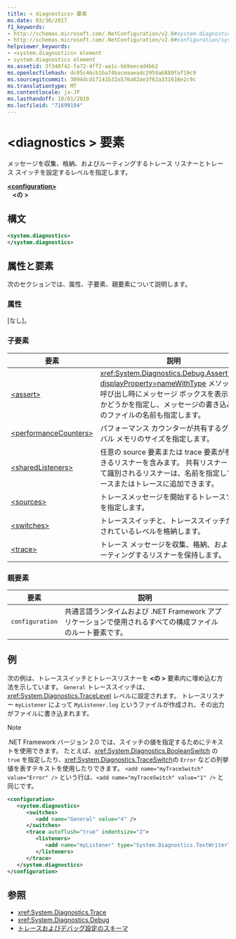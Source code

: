 ```yaml
---
title: < diagnostics> 要素
ms.date: 03/30/2017
f1_keywords:
- http://schemas.microsoft.com/.NetConfiguration/v2.0#system.diagnostics
- http://schemas.microsoft.com/.NetConfiguration/v2.0#configuration/system.diagnostics
helpviewer_keywords:
- <system.diagnostics> element
- system.diagnostics element
ms.assetid: 3f348f42-fa72-4ff2-aa1c-bb9eecad4bb2
ms.openlocfilehash: dc05c46cb1ba74baceaaeadc2959a6889faf19c9
ms.sourcegitcommit: 3094dcd17141b32a570a82ae3f62a331616e2c9c
ms.translationtype: MT
ms.contentlocale: ja-JP
ms.lasthandoff: 10/01/2019
ms.locfileid: "71699194"
---
```

# <a name="systemdiagnostics-element"></a>\<diagnostics > 要素
メッセージを収集、格納、およびルーティングするトレース リスナーとトレース スイッチを設定するレベルを指定します。  
  
[ **\<configuration>** ](../configuration-element.md)  
&nbsp;&nbsp; **\<の >**  
  
## <a name="syntax"></a>構文  
  
```xml  
<system.diagnostics>   
</system.diagnostics>  
```  
  
## <a name="attributes-and-elements"></a>属性と要素  
 次のセクションでは、属性、子要素、親要素について説明します。  
  
### <a name="attributes"></a>属性  
 [なし]。  
  
### <a name="child-elements"></a>子要素  
  
|要素|説明|  
|-------------|-----------------|  
|[\<assert>](assert-element.md)|<xref:System.Diagnostics.Debug.Assert%2A?displayProperty=nameWithType> メソッドの呼び出し時にメッセージ ボックスを表示するかどうかを指定し、メッセージの書き込み先のファイルの名前も指定します。|  
|[\<performanceCounters>](performancecounters-element.md)|パフォーマンス カウンターが共有するグローバル メモリのサイズを指定します。|  
|[\<sharedListeners>](sharedlisteners-element.md)|任意の source 要素または trace 要素が参照できるリスナーを含みます。 共有リスナーとして識別されるリスナーは、名前を指定してソースまたはトレースに追加できます。|  
|[\<sources>](sources-element.md)|トレースメッセージを開始するトレースソースを指定します。|  
|[\<switches>](switches-element.md)|トレーススイッチと、トレーススイッチが設定されているレベルを格納します。|  
|[\<trace>](trace-element.md)|トレース メッセージを収集、格納、およびルーティングするリスナーを保持します。|  
  
### <a name="parent-elements"></a>親要素  
  
|要素|説明|  
|-------------|-----------------|  
|`configuration`|共通言語ランタイムおよび .NET Framework アプリケーションで使用されるすべての構成ファイルのルート要素です。|  
  
## <a name="example"></a>例  
 次の例は、トレーススイッチとトレースリスナーを **\<の >** 要素内に埋め込む方法を示しています。 `General` トレーススイッチは、<xref:System.Diagnostics.TraceLevel> レベルに設定されます。 トレースリスナー `myListener` によって `MyListener.log` というファイルが作成され、その出力がファイルに書き込まれます。  
  
> [!NOTE]
> .NET Framework バージョン 2.0 では、スイッチの値を指定するためにテキストを使用できます。 たとえば、<xref:System.Diagnostics.BooleanSwitch> の `true` を指定したり、<xref:System.Diagnostics.TraceSwitch>の `Error` などの列挙値を表すテキストを使用したりできます。 `<add name="myTraceSwitch" value="Error" />` という行は、`<add name="myTraceSwitch" value="1" />` と同じです。  
  
```xml  
<configuration>  
   <system.diagnostics>  
      <switches>  
         <add name="General" value="4" />  
      </switches>  
      <trace autoflush="true" indentsize="2">  
         <listeners>  
            <add name="myListener" type="System.Diagnostics.TextWriterTraceListener, System, Version=1.0.3300.0, Culture=neutral, PublicKeyToken=b77a5c561934e089" initializeData="MyListener.log" traceOutputOptions="ProcessId, LogicalOperationStack, Timestamp, ThreadId, Callstack, DateTime" />  
         </listeners>  
      </trace>  
   </system.diagnostics>  
</configuration>  
```  
  
## <a name="see-also"></a>参照

- <xref:System.Diagnostics.Trace>
- <xref:System.Diagnostics.Debug>
- [トレースおよびデバッグ設定のスキーマ](index.md)
